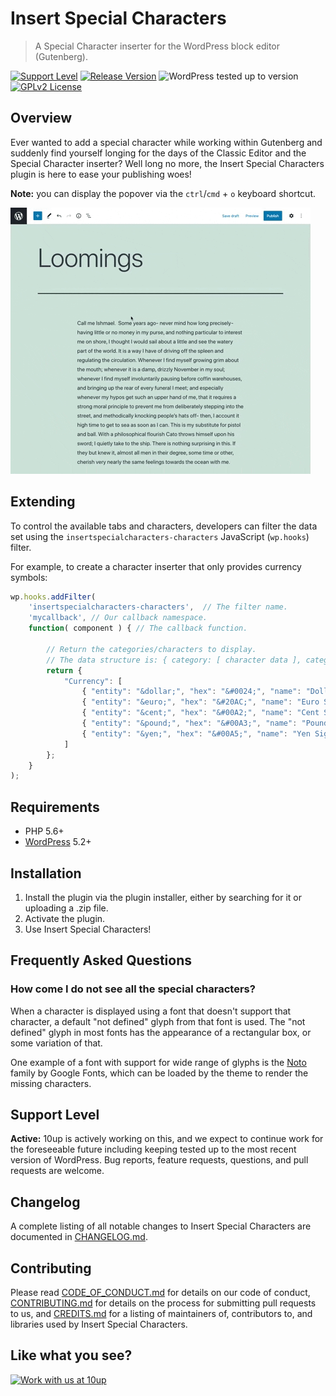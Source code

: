# Insert Special Characters

> A Special Character inserter for the WordPress block editor (Gutenberg).

[![Support Level](https://img.shields.io/badge/support-active-green.svg)](#support-level) [![Release Version](https://img.shields.io/github/release/10up/insert-special-characters.svg)](https://github.com/10up/insert-special-characters/releases/latest) ![WordPress tested up to version](https://img.shields.io/badge/WordPress-v5.8%20tested-success.svg) [![GPLv2 License](https://img.shields.io/github/license/10up/insert-special-characters.svg)](https://github.com/10up/insert-special-characters/blob/develop/LICENSE.md)

## Overview

Ever wanted to add a special character while working within Gutenberg and suddenly find yourself longing for the days of the Classic Editor and the Special Character inserter?  Well long no more, the Insert Special Characters plugin is here to ease your publishing woes!

**Note:** you can display the popover via the `ctrl`/`cmd` + `o` keyboard shortcut.

![Demo of special characters within Gutenberg](assets/insert-special-characters.gif "Example of a special characters in the new WordPress editor")

## Extending
To control the available tabs and characters, developers can filter the data set using the `insertspecialcharacters-characters` JavaScript (`wp.hooks`) filter.

For example, to create a character inserter that only provides currency symbols:

```js
wp.hooks.addFilter(
	'insertspecialcharacters-characters',  // The filter name.
	'mycallback', // Our callback namespace.
	function( component ) { // The callback function.

		// Return the categories/characters to display.
		// The data structure is: { category: [ character data ], category2: ... }
		return {
			"Currency": [
				{ "entity": "&dollar;", "hex": "&#0024;", "name": "Dollar Sign", "char": "$" },
				{ "entity": "&euro;", "hex": "&#20AC;", "name": "Euro Sign", "char": "€" },
				{ "entity": "&cent;", "hex": "&#00A2;", "name": "Cent Sign", "char": "¢" },
				{ "entity": "&pound;", "hex": "&#00A3;", "name": "Pound Sign", "char": "£" },
				{ "entity": "&yen;", "hex": "&#00A5;", "name": "Yen Sign", "char": "¥" },
			]
		};
	}
);

```

## Requirements

* PHP 5.6+
* [WordPress](http://wordpress.org/) 5.2+

## Installation

1. Install the plugin via the plugin installer, either by searching for it or uploading a .zip file.
1. Activate the plugin.
1. Use Insert Special Characters!

## Frequently Asked Questions

### How come I do not see all the special characters?
When a character is displayed using a font that doesn't support that character, a default "not defined" glyph from that font is used. The "not defined" glyph in most fonts has the appearance of a rectangular box, or some variation of that.

One example of a font with support for wide range of glyphs is the [Noto](https://fonts.google.com/noto) family by Google Fonts, which can be loaded by the theme to render the missing characters.

## Support Level

**Active:** 10up is actively working on this, and we expect to continue work for the foreseeable future including keeping tested up to the most recent version of WordPress.  Bug reports, feature requests, questions, and pull requests are welcome.

## Changelog

A complete listing of all notable changes to Insert Special Characters are documented in [CHANGELOG.md](https://github.com/10up/insert-special-characters/blob/develop/CHANGELOG.md).

## Contributing

Please read [CODE_OF_CONDUCT.md](https://github.com/10up/insert-special-characters/blob/develop/CODE_OF_CONDUCT.md) for details on our code of conduct, [CONTRIBUTING.md](https://github.com/10up/insert-special-characters/blob/develop/CONTRIBUTING.md) for details on the process for submitting pull requests to us, and [CREDITS.md](https://github.com/10up/insert-special-characters/blob/develop/CREDITS.md) for a listing of maintainers of, contributors to, and libraries used by Insert Special Characters.

## Like what you see?

<a href="http://10up.com/contact/"><img src="https://10up.com/uploads/2016/10/10up-Github-Banner.png" width="850" alt="Work with us at 10up"></a>
